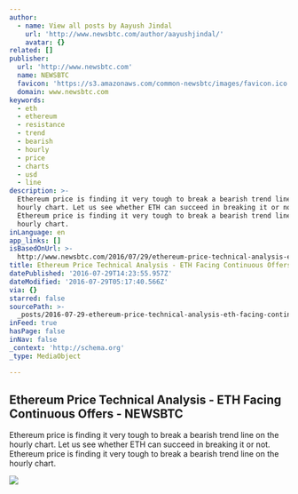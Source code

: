 ```yaml
---
author:
  - name: View all posts by Aayush Jindal
    url: 'http://www.newsbtc.com/author/aayushjindal/'
    avatar: {}
related: []
publisher:
  url: 'http://www.newsbtc.com'
  name: NEWSBTC
  favicon: 'https://s3.amazonaws.com/common-newsbtc/images/favicon.ico'
  domain: www.newsbtc.com
keywords:
  - eth
  - ethereum
  - resistance
  - trend
  - bearish
  - hourly
  - price
  - charts
  - usd
  - line
description: >-
  Ethereum price is finding it very tough to break a bearish trend line on the
  hourly chart. Let us see whether ETH can succeed in breaking it or not.
  Ethereum price is finding it very tough to break a bearish trend line on the
  hourly chart.
inLanguage: en
app_links: []
isBasedOnUrl: >-
  http://www.newsbtc.com/2016/07/29/ethereum-price-technical-analysis-eth-facing-continuous-offers/
title: Ethereum Price Technical Analysis - ETH Facing Continuous Offers - NEWSBTC
datePublished: '2016-07-29T14:23:55.957Z'
dateModified: '2016-07-29T05:17:40.566Z'
via: {}
starred: false
sourcePath: >-
  _posts/2016-07-29-ethereum-price-technical-analysis-eth-facing-continuous-of.md
inFeed: true
hasPage: false
inNav: false
_context: 'http://schema.org'
_type: MediaObject

---
```

<article style=""><h1>Ethereum Price Technical Analysis - ETH Facing Continuous Offers - NEWSBTC</h1><p>Ethereum price is finding it very tough to break a bearish trend line on the hourly chart. Let us see whether ETH can succeed in breaking it or not. Ethereum price is finding it very tough to break a bearish trend line on the hourly chart.</p><img src="http://s3.amazonaws.com/main-newsbtc-images/2016/07/29031636/Ethereum25.png" /></article>